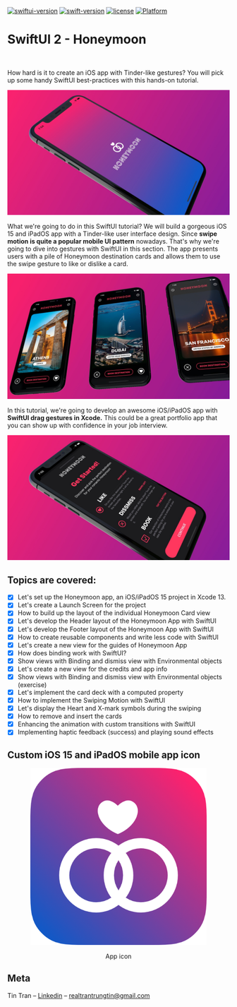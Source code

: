 [![swiftui-version](https://img.shields.io/badge/swiftui-2-brightgreen)](https://developer.apple.com/documentation/swiftui)
[![swift-version](https://img.shields.io/badge/swift-5.1-brightgreen.svg)](https://github.com/apple/swift)
[![license](https://img.shields.io/badge/license-mit-brightgreen.svg)](https://en.wikipedia.org/wiki/MIT_License)
[![Platform](https://img.shields.io/badge/platform-ios-brightgreen)]()


# SwiftUI 2 - Honeymoon
<br />
<p align="leading">
  How hard is it to create an iOS app with Tinder-like gestures? You will pick up some handy SwiftUI best-practices with this hands-on tutorial.
</p>
<p align="center">
  <a href="https://github.com/trantrungtin/SwiftUI-App-Honeymoon">
    <img src="images/logo.jpg" alt="Honeymoon iOS App Launch Screen" width="512">
  </a>
</p>

<p align="leading">
  What we're going to do in this SwiftUI tutorial? We will build a gorgeous iOS 15 and iPadOS app with a Tinder-like user interface design. Since <b>swipe motion is quite a popular mobile UI pattern</b> nowadays. That's why we're going to dive into gestures with SwiftUI in this section. The app presents users with a pile of Honeymoon destination cards and allows them to use the swipe gesture to like or dislike a card.
</p>
<p align="center">
  <img src="images/logo2.jpg" alt="Drag Gestures with SwiftUI" width="512">
</p>

<p align="leading">
  In this tutorial, we're going to develop an awesome iOS/iPadOS app with <b>SwiftUI drag gestures in Xcode.</b> This could be a great portfolio app that you can show up with confidence in your job interview.
</p>
<p align="center">
  <img src="images/logo3.jpg" alt="Modern User Interface Design" width="512">
</p>

## Topics are covered:

- [x] Let's set up the Honeymoon app, an iOS/iPadOS 15 project in Xcode 13.
- [x] Let's create a Launch Screen for the project
- [x] How to build up the layout of the individual Honeymoon Card view
- [x] Let's develop the Header layout of the Honeymoon App with SwiftUI
- [x] Let's develop the Footer layout of the Honeymoon App with SwiftUI
- [x] How to create reusable components and write less code with SwiftUI
- [x] Let's create a new view for the guides of Honeymoon App
- [x] How does binding work with SwiftUI?
- [x] Show views with Binding and dismiss view with Environmental objects
- [x] Let's create a new view for the credits and app info
- [x] Show views with Binding and dismiss view with Environmental objects (exercise)
- [x] Let's implement the card deck with a computed property
- [x] How to implement the Swiping Motion with SwiftUI
- [x] Let's display the Heart and X-mark symbols during the swiping
- [x] How to remove and insert the cards
- [x] Enhancing the animation with custom transitions with SwiftUI
- [x] Implementing haptic feedback (success) and playing sound effects

## Custom iOS 15 and iPadOS mobile app icon

<p align="center">
  <img src= "images/appicon.png" width="400" >
  <p align="center">
    App icon
  </p>
</p>

## Meta

Tin Tran – [Linkedin](https://www.linkedin.com/in/realtrantrungtin) – realtrantrungtin@gmail.com
